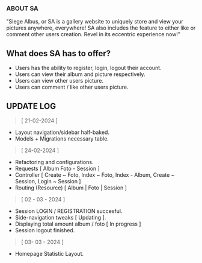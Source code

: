 ### ABOUT SA

"Siege Albus, or SA is a gallery website to uniquely store and view your pictures anywhere, everywhere! SA also includes the feature to either like or comment other users creation. Revel in its eccentric experience now!"

## What does SA has to offer?
- Users has the ability to register, login, logout their account.
- Users can view their album and picture respectively.
- Users can view other users picture.
- Users can comment / like other users picture.


## UPDATE LOG

> [ 21-02-2024 ]
- Layout navigation/sidebar half-baked.
- Models + Migrations necessary table.

> [ 24-02-2024 ]
- Refactoring and configurations.
- Requests [ Album  Foto - Session ]
- Controller [ Create ~ Foto, Index ~ Foto, Index - Album, Create ~ Session, Login ~ Session ]
- Routing (Resource) [ Album | Foto | Session ]

> [ 02 - 03 - 2024 ]
- Session LOGIN / REGISTRATION succesful.
- Side-navigation tweaks [ Updating ].
- Displaying total amount album / foto [ In progress ]
- Session logout finished.

> [ 03- 03 - 2024 ]
- Homepage Statistic Layout.